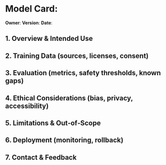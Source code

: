 # Model Card: <Model Name>

**Owner**:
**Version**:
**Date**:

## 1. Overview & Intended Use
## 2. Training Data (sources, licenses, consent)
## 3. Evaluation (metrics, safety thresholds, known gaps)
## 4. Ethical Considerations (bias, privacy, accessibility)
## 5. Limitations & Out‑of‑Scope
## 6. Deployment (monitoring, rollback)
## 7. Contact & Feedback
